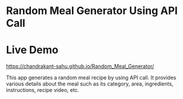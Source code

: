# Random Meal Generator Using API Call

# Live Demo
https://chandrakant-sahu.github.io/Random_Meal_Generator/

This app generates a random meal recipe by using API call. It provides various details about the meal such as its category, area, ingredients, instructions, recipe video, etc.
